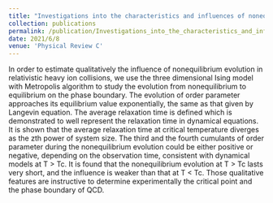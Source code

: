```yaml
---
title: "Investigations into the characteristics and influences of nonequilibrium evolution"
collection: publications
permalink: /publication/Investigations_into_the_characteristics_and_influences_of_nonequilibrium_evolution
date: 2021/6/8
venue: 'Physical Review C'
---
```

In order to estimate qualitatively the influence of nonequilibrium evolution in relativistic heavy ion collisions, we use the three dimensional Ising model with Metropolis algorithm to study the evolution from nonequilibrium to equilibrium on the phase boundary. The evolution of order parameter approaches its equilibrium value exponentially, the same as that given by Langevin equation. The average relaxation time is defined which is demonstrated to well represent the relaxation time in dynamical equations. It is shown that the average relaxation time at critical temperature diverges as the zth power of system size. The third and the fourth cumulants of order parameter during the nonequilibrium evolution could be either positive or negative, depending on the observation time, consistent with dynamical models at T > Tc. It is found that the nonequilibrium evolution at T > Tc lasts very short, and the influence is weaker than that at T < Tc. Those qualitative features are instructive to determine experimentally the critical point and the phase boundary of QCD.
